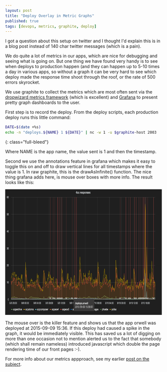 ```yaml
---
layout: post
title: "Deploy Overlay in Metric Graphs"
published: true
tags: [devops, metrics, graphite, deploy]
---
```


I got a question about this setup on twitter and I thought I'd explain this is in a blog post instead of 140 char twitter messages (which is a pain).

We do quite a lot of metrics in our apps, which are nice for debugging and seeing what is going on. But one thing we have found very handy is to see when deploys to production happen (and they can happen up to 5-10 times a day in various apps, so without a graph it can be very hard to see which deploy made the response time shoot through the roof, or the rate of 500 errors skyrocket.

We use graphite to collect the metrics which are most often sent via the [dropwizard metrics framework](https://github.com/dropwizard/metrics) (which is excellent) and [Grafana](http://grafana.org/) to present pretty graph dashboards to the user.

First step is to record the deploy. From the deploy scripts, each production deploy runs this little command:

```bash
DATE=$(date +%s)
echo -n "deploys.${NAME} 1 ${DATE}" | nc -w 1 -u $graphite-host 2003
```
{: class="full-bleed"}

Where NAME is the app name, the value sent is 1 and then the timestamp.

Second we use the annotations feature in grafana which makes it easy to toggle this on and off to draw vertical lines for all timestamps where the value is 1. In raw graphite, this is the drawAsInfinite() function. The nice thing grafana adds here, is mouse over boxes with more info. The result looks like this:

<img class="full-bleed" src="/assets/images/deploy-overlay.png" width="800" height="404" alt="Deploys overlaid on 4xx responses graph"/>

The mouse over is the killer feature and shows us that the app orwell was deployed at 2015-09-09 15:36. If this deploy had caused a spike in the graph, it would be immediately visible. This has saved us a lot of digging on more than one occasion not to mention alerted us to the fact that somebody (which shall remain nameless) introduced javascript which double the page rendering time of our front pages :-).

For more info about our metrics appproach, see my earlier [post on the subject](/2013/10/20/the-metrics-initiative/).


